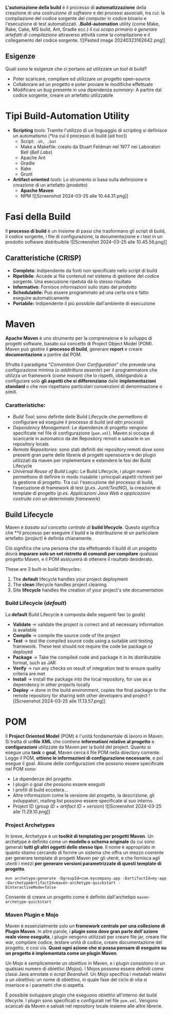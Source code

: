 **L'automazione della build** è il processo di **automatizzazione** della creazione di una *costruzione di software* e dei processi associati, tra cui: la compilazione del codice sorgente del computer in codice binario e l'esecuzione di test automatizzati.
**.Build-automation** utility (come Make, Rake, Cake, MS build, Ant, Gradle ecc.)
il cui *scopo primario è generare artefatti di compilazione* attraverso attività come la compilazione e il collegamento del codice sorgente.
![[Pasted image 20240323162642.png]]
## Esigenze
Quali sono le esigenze che ci portano ad utilizzare un tool di build?
- Poter scaricare, compilare ed utilizzare un progetto open-source
- Collaborare ad un progetto e poter provare le modifiche effettuate
- Modificare un bug presente in una dipendenza
*summary*: A partire dal codice sorgente, creare un artefatto utilizzabile
# Tipi Build-Automation Utility
- **Scripting** _tools_:
	Tramite l'utilizzo di un linguaggio di scripting si definisce un automatismo (*tra cui il processo di build (ad hoc))
	- Script: `.sh, .bat`
	- Make a Makefile: creato da Stuart Feldman nel 1977 nei Laboratori Bell (*Bell Labs*)
	- Apache Ant
	- Gradle
	- Rake
	- Grunt
- **Artifact oriented** *tools*:
	Lo strumento si basa sulla definizione e creazione di un artefatto (*prodotto*)
	- **Apache Maven**
	- NPM
![[Screenshot 2024-03-25 alle 10.44.31.png]]
# Fasi della Build
Il **processo di build** è un insieme di passi che trasformano gli script di build, il codice sorgente, i file di configurazione, la documentazione e i test in un prodotto software distribuibile
![[Screenshot 2024-03-25 alle 10.45.56.png]]
## Caratteristiche (CRISP)
- **Completo**: Indipendente da fonti non specificate nello script di build
- **Ripetibile**: Accede ai file contenuti nel sistema di gestione del codice sorgente. Una esecuzione ripetuta dà lo stesso risultato
- **Informativo**: Fornisce informazioni sullo stato del prodotto
- **Schedulabile:** Può essere programmato ad una certa ora e fatto eseguire automaticamente
- **Portabile:** Indipendente il più possibile dall'ambiente di esecuzione
# Maven
**Apache Maven** è uno strumento per la comprensione e lo sviluppo di progetti software, basato sul concetto di Project Object Model (POM). Maven può gestire il **processo di build**, generare **report** e creare **documentazione** a partire dal POM.

Sfrutta il paradigma "*Convention Over Configuration*" che prevede una configurazione minima (*o addirittura assente*) per il programmatore che utilizza un framework (*come maven*) che lo rispetti, obbligandolo a configurare solo **gli aspetti che si differenziano** dalle **implementazioni standard** o che non rispettano particolari convenzioni di denominazione o simili.
### Caratteristiche:
- *Build Tool*: sono definite delle Build Lifecycle che permettono di configurare ed eseguire il processo di build (*ed altri processi*)
- *Dependency Management*: Le dipendenze di progetto vengono specificate nel file di configurazione (`pom.xml`). Maven si occupa di scaricarle in automatico da dei Repository remoti e salvarle in un repository locale.
- *Remote Repositories*: sono stati definiti dei repository remoti dove sono presenti gran parte delle librerie di progetti opensource e dei plugin utilizzati da maven per implementare e estendere le fasi dei Build Lifecycle
- *Universal Reuse of Build Logic*: Le Build Lifecycle, i plugin maven permettono di definire in modo riusabile i principali aspetti richiesti per la gestione di progetto. Tra cui: l'esecuzione del processo di build, l'esecuzione di framework di test (*p.es. Junit/TestNG*), la creazione di template di progetto (*p.es. Applicazioni Java Web o applicazioni costruite con un determinato framework*)
## Build Lifecycle
Maven è *basato sul concetto centrale di* **build lifecycle**. Questo significa che **il processo per eseguire il build e la distribuzione di un particolare artefatto _(project)_ è definita chiaramente.

Ciò significa che una persona che sta effettuando il build di un progetto dovrà **imparare solo un set ristretto di comandi per compilare** qualsiasi progetto Maven, e il POM assicurerà di ottenere il risultato desiderato.

These are 3 built-in build lifecycles:
1. The **default** lifecycle handles your project deployment
2. The **clean**  lifecycle handles project cleaning
3. Site **lifecycle** handles the creation of your project's site documentation
### Build Lifecycle (_default_)
La **default** Build Lifecycle è composta dalle seguenti fasi (*o goals*)
- **Validate** -> validate the project is correct and all necessary information is available
- **Compile** -> compile the source code of the project
- **Test** -> test the compiled source code using a suitable unit testing framework. These test should not require the code be package or deployed
- **Package** -> Take the compiled code and package it in its distributable format, such as JAR
- **Verify** -> run any checks on result of integration test to ensure quality criteria are met
- **Install** -> install the package into the local repository, for use as a dependency in other projects locally
- **Deploy** -> done in the build environment, copies the final package to the remote repository for sharing with other developers and project
![[Screenshot 2024-03-25 alle 11.13.57.png]]
# POM
Il **Project Oriented Model** (POM) è l'unità fondamentale di lavoro in Maven. Si tratta di un**file XML** che contiene **informationi relative al progetto** e **configurazioni** utilizzate da Maven per la build del project.
Quanto si esegue una **task** o **goal**, Maven cerca il file POM nella directory corrente. Legge il  POM, **ottiene le informazioni di configurazione necessarie**, e poi esegue il goal.
Alcune delle configurazioni che possono essere specificate nel POM sono: 
- Le dipendenze del progetto
- I plugin o goal che possono essere eseguiti
- I profili di build eccetera...
- Altre informazioni come la versione del progetto, la descrizione, gli sviluppatori, mailing list possono essere specificate al suo interno.
- Project ID (*group ID + artifact ID + version*)
![[Screenshot 2024-03-25 alle 11.29.10.png]]
### Project Archetypes
In breve, Archetype è un **toolkit di templating per progetti Maven**. Un archetype è definito come un **modello o schema originale** da cui sono generati **tutti gli altri oggetti dello stesso tipo**. Il nome è appropriato in quanto stiamo cercando di fornire un sistema che offra un mezzo coerente per generare template di progetti Maven per gli utenti, e che fornisca agli utenti i mezzi **per generare versioni parametrizzate di questi template di progetto**.

```shell
mvn archetype:generate -DgroupId=com.mycompany.app -DartifactId=my-app -DarchetypeArtifactId=maven-archetype-quickstart -DinteractiveMode=false
```
Consente di creare un progetto come è definito dall'archetipo `maven-archetype-quickstart`
### Maven Plugin e Mojo
Maven è essenzialmente solo un **framework centrale per una collezione di Plugin Maven**. In altre parole, i **plugin sono dove gran parte dell'azione reale viene eseguita**, i plugin vengono utilizzati per creare file jar, creare file war, compilare codice, testare unità di codice, creare documentazione del progetto, e così via. **Quasi ogni azione che si possa pensare di eseguire su un progetto è implementata come un plugin Maven**.

Un Mojo è semplicemente un obiettivo in Maven, e i plugin consistono in un qualsiasi numero di obiettivi (*Mojos*). I Mojos possono essere definiti come classi Java annotate o *script Beanshell*. Un Mojo specifica i metadati relativi a un obiettivo: un nome di obiettivo, in quale fase del ciclo di vita si inserisce e i parametri che si aspetta.

È possibile sviluppare plugin che eseguono obiettivi all'interno del build lifecycle.
I plugin sono specificati e configurati nel file `pom.xml`.
Vengono scaricati da Maven e salvati nel repository locale insieme alle altre librerie.
